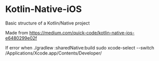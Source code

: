 # Kotlin-Native-iOS
Basic structure of a Kotlin/Native project

Made from https://medium.com/quick-code/kotlin-native-ios-e6480299e02f

If error when ./gradlew :sharedNative:build 
sudo xcode-select --switch /Applications/Xcode.app/Contents/Developer/
